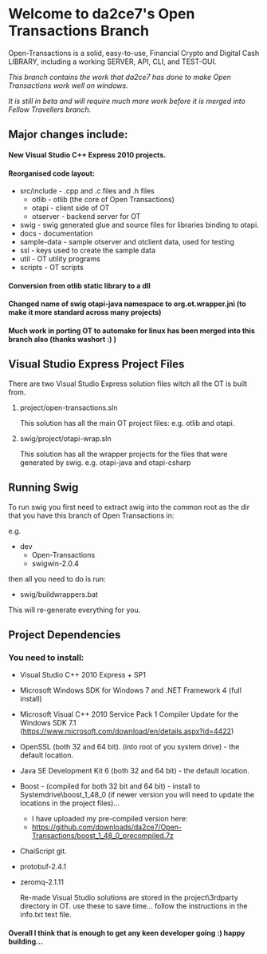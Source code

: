 Welcome to da2ce7's Open Transactions Branch
====================================

Open-Transactions is a solid, easy-to-use, Financial Crypto and Digital Cash LIBRARY, including a working SERVER, API, CLI, and TEST-GUI.

*This branch contains the work that da2ce7 has done to make Open Transactions work well on windows.*

*It is still in beta and will require much more work before it is merged into Fellow Travellers branch.*


Major changes include:
-------------------------------------

#### New Visual Studio C++ Express 2010 projects.
#### Reorganised code layout:

* src/include - .cpp and .c files and .h files
    * otlib - otlib (the core of Open Transactions)
    * otapi - client side of OT
    * otserver - backend server for OT
* swig - swig generated glue and source files for libraries binding to otapi.
* docs - documentation
* sample-data - sample otserver and otclient data, used for testing
* ssl - keys used to create the sample data
* util - OT utility programs
* scripts - OT scripts

#### Conversion from otlib static library to a dll
#### Changed name of swig otapi-java namespace to org.ot.wrapper.jni (to make it more standard across many projects)

#### Much work in porting OT to automake for linux has been merged into this branch also (thanks washort :) )



Visual Studio Express Project Files
---------------------------------------


There are two Visual Studio Express solution files witch all the OT is built from.

1.  project/open-transactions.sln

    This solution has all the main OT project files:  e.g. otlib and otapi.

2.  swig/project/otapi-wrap.sln

    This solution has all the wrapper projects for the files that were generated by swig.  e.g. otapi-java and otapi-csharp



Running Swig
---------------------------------------

To run swig you first need to extract swig into the common root as the dir that you have this branch of Open Transactions in:

e.g.

* dev
    *  Open-Transactions
    *  swigwin-2.0.4

then all you need to do is run:

* swig/buildwrappers.bat

This will re-generate everything for you.



Project Dependencies
---------------------------------------

### You need to install:


* Visual Studio C++ 2010 Express + SP1
* Microsoft Windows SDK for Windows 7 and .NET Framework 4 (full install)
* Microsoft Visual C++ 2010 Service Pack 1 Compiler Update for the Windows SDK 7.1  (https://www.microsoft.com/download/en/details.aspx?id=4422)



* OpenSSL (both 32 and 64 bit).  (into root of you system drive) - the default location.
* Java SE Development Kit 6 (both 32 and 64 bit) - the default location.
* Boost - (compiled for both 32 bit and 64 bit)  -  install to Systemdrive\boost_1_48_0 (if newer version you will need to update the locations in the project files)...
    * I have uploaded my pre-compiled version here: 
    * https://github.com/downloads/da2ce7/Open-Transactions/boost_1_48_0_precompiled.7z


* ChaiScript git.
* protobuf-2.4.1
* zeromq-2.1.11

    Re-made Visual Studio solutions are stored in the project\3rdparty directory in OT.  use these to save time... follow the instructions in the info.txt text file.


#### Overall I think that is enough to get any keen developer going :)  happy building...